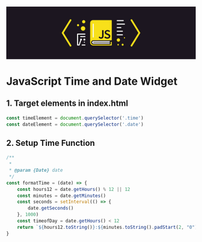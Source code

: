 ![Javascfript Date Time Widget](./images/JavaScript-Banner.jpg)

# JavaScript Time and Date Widget

## 1. Target elements in index.html
```JavaScript
const timeElement = document.querySelector('.time')
const dateElement = document.querySelector('.date')
```

## 2. Setup Time Function
```JavaScript
/**
 * 
 * @param {Date} date 
 */
const formatTime = (date) => {
    const hours12 = date.getHours() % 12 || 12
    const minutes = date.getMinutes()
    const seconds = setInterval(() => {
        date.getSeconds()
    }, 1000)
    const timeofDay = date.getHours() < 12
    return `${hours12.toString()}:${minutes.toString().padStart(2, "0")}:${seconds} ${timeofDay ? "AN" : "PM"}`
}
```